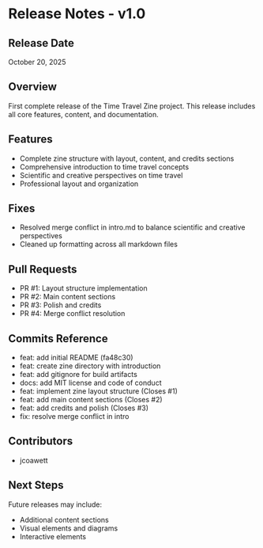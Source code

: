 # Release Notes - v1.0

## Release Date
October 20, 2025

## Overview
First complete release of the Time Travel Zine project. This release includes all core features, content, and documentation.

## Features
- Complete zine structure with layout, content, and credits sections
- Comprehensive introduction to time travel concepts
- Scientific and creative perspectives on time travel
- Professional layout and organization

## Fixes
- Resolved merge conflict in intro.md to balance scientific and creative perspectives
- Cleaned up formatting across all markdown files

## Pull Requests
- PR #1: Layout structure implementation
- PR #2: Main content sections
- PR #3: Polish and credits
- PR #4: Merge conflict resolution

## Commits Reference
- feat: add initial README (fa48c30)
- feat: create zine directory with introduction
- feat: add gitignore for build artifacts
- docs: add MIT license and code of conduct
- feat: implement zine layout structure (Closes #1)
- feat: add main content sections (Closes #2)
- feat: add credits and polish (Closes #3)
- fix: resolve merge conflict in intro

## Contributors
- jcoawett

## Next Steps
Future releases may include:
- Additional content sections
- Visual elements and diagrams
- Interactive elements
